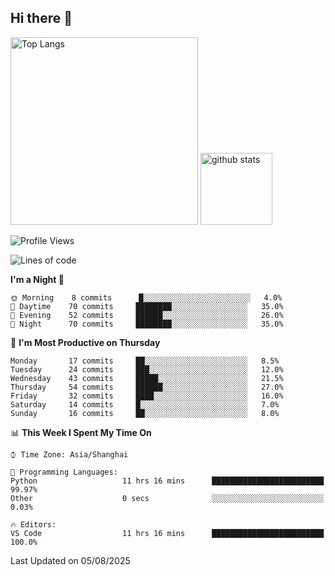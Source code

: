 ## Hi there 👋
<p align="left"> 
  <img alt="Top Langs" height="300px" src="https://github-readme-stats.vercel.app/api/top-langs/?username=Sierraki&layout=compact&show_icons=true&theme=onedark" />
  <a href="https://github.com/Sierraki/LC_Solve">
   <img alt="github stats"height="115px"  src="https://github-readme-stats.vercel.app/api/pin/?username=Sierraki&repo=LC_Solve&theme=onedark&show_icons=true" />
  </a>


<!--START_SECTION:waka-->
![Profile Views](http://img.shields.io/badge/Profile%20Views-0-blue)

![Lines of code](https://img.shields.io/badge/From%20Hello%20World%20I%27ve%20Written-2646%20lines%20of%20code-blue)

**I'm a Night 🦉** 

```text
🌞 Morning    8 commits      █░░░░░░░░░░░░░░░░░░░░░░░░   4.0% 
🌆 Daytime    70 commits     ████████░░░░░░░░░░░░░░░░░   35.0% 
🌃 Evening    52 commits     ██████░░░░░░░░░░░░░░░░░░░   26.0% 
🌙 Night      70 commits     ████████░░░░░░░░░░░░░░░░░   35.0%

```
📅 **I'm Most Productive on Thursday** 

```text
Monday       17 commits     ██░░░░░░░░░░░░░░░░░░░░░░░   8.5% 
Tuesday      24 commits     ███░░░░░░░░░░░░░░░░░░░░░░   12.0% 
Wednesday    43 commits     █████░░░░░░░░░░░░░░░░░░░░   21.5% 
Thursday     54 commits     ██████░░░░░░░░░░░░░░░░░░░   27.0% 
Friday       32 commits     ████░░░░░░░░░░░░░░░░░░░░░   16.0% 
Saturday     14 commits     █░░░░░░░░░░░░░░░░░░░░░░░░   7.0% 
Sunday       16 commits     ██░░░░░░░░░░░░░░░░░░░░░░░   8.0%

```


📊 **This Week I Spent My Time On** 

```text
⌚︎ Time Zone: Asia/Shanghai

💬 Programming Languages: 
Python                   11 hrs 16 mins      █████████████████████████   99.97% 
Other                    0 secs              ░░░░░░░░░░░░░░░░░░░░░░░░░   0.03%

🔥 Editors: 
VS Code                  11 hrs 16 mins      █████████████████████████   100.0%

```


 Last Updated on 05/08/2025
<!--END_SECTION:waka-->
